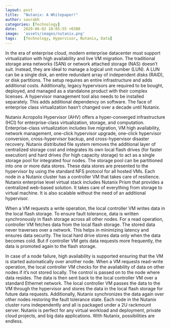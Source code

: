 ```yaml
---
layout: post
title:  "Nutanix: A Whitepaper!"
author: saurabh
categories: [Technology]
date:   2020-06-02 18:05:55 +0300
image:  'assets/images/nutanix.png'
tags:   [Technology, Hypervisor, Nutanix, Data]
---
```

In the era of enterprise cloud, modern enterprise datacenter must support virtualization with high availability and live VM migration. 
The traditional storage area networks (SAN) or network attached storage (NAS) doesn’t suit. 
Instead, they are ideal to manage a logical unit number (LUN). 
A LUN can be a single disk, an entire redundant array of independent disks (RAID), or disk partitions. 
The setup requires an entire infrastructure and adds additional costs. 
Additionally, legacy hypervisors are required to be bought, deployed, and managed as a standalone product with their complex licenses. 
A hypervisor management tool also needs to be installed separately. 
This adds additional dependency on software. 
The face of enterprise class virtualization hasn’t changed over a decade until Nutanix.

Nutanix Acropolis Hypervisor (AHV) offers a hyper-converged infrastructure (HCI) for enterprise-class virtualization, storage, and computation. 
Enterprise-class virtualization includes live migration, VM high availability, network management, one-click hypervisor upgrade, one-click hypervisor conversion, cross-hypervisor backup, and cross-hypervisor disaster recovery. 
Nutanix distributed file system removes the additional layer of centralized storage cost and integrates its own local flash drives (for faster execution) and hard drives (for high capacity storage) to act as a single storage pool for integrated four nodes. 
The storage pool can be partitioned into one or more data stores. 
These data stores are presented to the hypervisor by using the standard NFS protocol for all hosted VMs. 
Each node in a Nutanix cluster has a controller VM that takes care of resilience. 
Nutanix enterprise level virtual stack includes Nutanix Prism that provides a centralized web-based solution. 
It takes care of everything from storage to virtual machine. 
It is also scalable without the need of an additional hypervisor.

When a VM requests a write operation, the local controller VM writes data in the local flash storage. 
To ensure fault tolerance, data is written synchronously in flash storage across all other nodes. 
For a read operation, controller VM fetches data from the local flash storage. 
The stored data never traverses over a network. This helps in minimizing latency and ensures data security. 
The local hard drive stores data only when the data becomes cold. 
But if controller VM gets data requests more frequently, the data is promoted again to the flash storage.

In case of a node failure, high availability is supported ensuring that the VM is started automatically over another node. 
When a VM requests read-write operation, the local controller VM checks for the availability of data on other nodes if it’s not stored locally. 
The control is passed on to the node where data resides. The data is then sent back to the local controller VM over a standard Ethernet network. 
The local controller VM passes the data to the VM through the hypervisor and stores the data in the local flash storage for future data requests. 
Additionally, Nutanix synchronizes the data again over other nodes restoring the fault tolerance state. 
Each node in the Nutanix cluster runs independently and all is packaged under a 2U rackmount server. 
Nutanix is perfect for any virtual workload and deployment, private cloud projects, and big data applications. 
With Nutanix, possibilities are endless.
